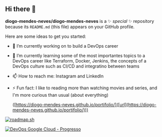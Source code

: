 ## Hi there 👋


**diogo-mendes-neves/diogo-mendes-neves** is a ✨ _special_ ✨ repository because its `README.md` (this file) appears on your GitHub profile.

Here are some ideas to get you started:

- 🔭 I’m currently working on to build a DevOps career
- 🌱 I’m currently learning some of the most importantes topics to a DevOps career like Terraform, Docker, Jenkins, the concepts of a DevOps culture such as CI/CD and integratino between teams
- 📫 How to reach me: Instagram and LinkedIn
- ⚡ Fun fact: I like to reading more than watching movies and series, and I'm more curious than usual (about everything)


  ([https://diogo-mendes-neves.github.io/portifolio/]([url](https://diogo-mendes-neves.github.io/portifolio/)))

[![roadmap.sh](https://roadmap.sh/card/wide/68e05fc0399d9064911d1bfb?variant=dark&roadmaps=devops%2Cdocker%2Cterraform)](https://roadmap.sh)

[![DevOps Google Cloud - Progresso](https://img.shields.io/badge/Google%20Cloud%20DevOps-10%25%20conclu%C3%ADdo-blue)](https://www.cloudskillsboost.google/paths/20)

